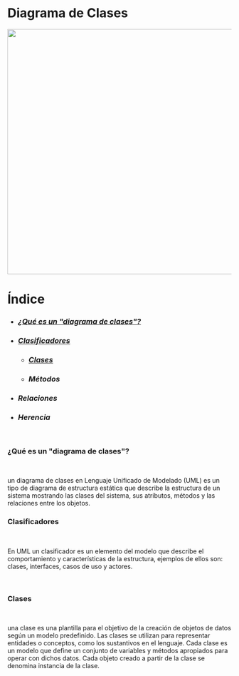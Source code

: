 # Diagrama de Clases
<img width=550 src="https://d3n817fwly711g.cloudfront.net/uploads/2018/08/Untitled-Document-7.png">

# Índice
* ### *<a href=#diaclases>¿Qué es un "diagrama de clases"?</a>*
* ### *<a href=#clasif>Clasificadores</a>*
    * ### *<a href=#clases>Clases</a>*
    * ### *Métodos*
* ### *Relaciones*
* ### *Herencia*

<br>

### <a id="diaclases">¿Qué es un "diagrama de clases"?</a>

<br>

un diagrama de clases en Lenguaje Unificado de Modelado (UML) es un tipo de diagrama de estructura estática que describe la estructura de un sistema mostrando las clases del sistema, sus atributos,  métodos y las relaciones entre los objetos.

### <a id="clasif">Clasificadores</a>

<br>

En UML un clasificador es un elemento del modelo que describe el comportamiento y características de la estructura, ejemplos de ellos son: clases, interfaces, casos de uso y actores.

<br>

### <a id="clases">Clases</a>

<br>

una clase es una plantilla para el objetivo de la creación de objetos de datos según un modelo predefinido. Las clases se utilizan para representar entidades o conceptos, como los sustantivos en el lenguaje. Cada clase es un modelo que define un conjunto de variables y métodos apropiados para operar con dichos datos. Cada objeto creado a partir de la clase se denomina instancia de la clase. 

<br>